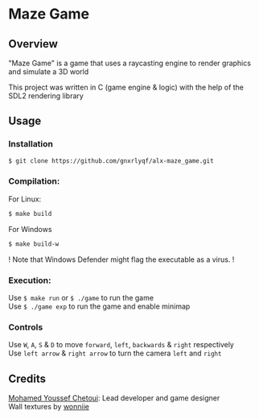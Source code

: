 # Maze Game

## Overview

"Maze Game" is a game that uses a raycasting engine to render graphics and simulate a 3D world

This project was written in C (game engine & logic) with the help of the SDL2 rendering library

## Usage

### Installation
```sh
$ git clone https://github.com/gnxrlyqf/alx-maze_game.git
```
### Compilation:
For Linux:
```sh
$ make build
```
For Windows
```sh
$ make build-w
```
! Note that Windows Defender might flag the executable as a virus. !
### Execution:
Use `$ make run` or `$ ./game` to run the game<br/>
Use `$ ./game exp` to run the game and enable minimap
### Controls
Use `W`, `A`, `S` & `D` to move `forward`, `left`, `backwards` & `right` respectively<br/>
Use `left arrow` & `right arrow` to turn the camera `left` and `right`

## Credits

[Mohamed Youssef Chetoui](https://github.com/gnxrlyqf): Lead developer and game designer<br/>
Wall textures by [wonniie](https://www.instagram.com/wonniiz/)